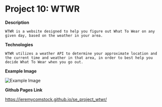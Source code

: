 # Project 10: WTWR

**Description**

    WTWR is a website designed to help you figure out What To Wear on any given day, based on the weather in your area.

**Technologies**

    WTWR utilizes a weather API to determine your approximate location and the current time and weather in that area, in order to best help you decide What To Wear when you go out.

**Example Image**

![Example Image](https://github.com/jeremycomstock/se_project_wtwr/src/assets/example.png?raw=true)

**Github Pages Link**

https://jeremycomstock.github.io/se_project_wtwr/
